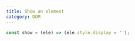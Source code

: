 ```yaml
---
title: Show an element
category: DOM
---
```


```js
const show = (ele) => (ele.style.display = '');
```
